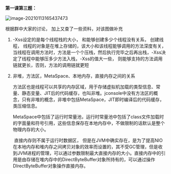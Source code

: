 **第一课第三题：**

![image-20210113165437473](C:\Users\xiaowenhou\AppData\Roaming\Typora\typora-user-images\image-20210113165437473.png)

根据群中大家的讨论， 加上又查了一些资料，对该图做补充

1. -Xss设定的是每个线程栈的大小， 和能够创建多少个线程没有关系， 创建线程， 线程的对象是在堆上存储的，该大小和该线程能够调用的方法深度有关，当线程在调用方法时，方法是一个个压栈，然后执行完毕之后再出栈，-Xss决定了线程中能够压多少方法入栈，-Xss的值大一些， 则能够支持的方法调用链就更长，否则，方法的调用链就更短

2. 非堆，方法区，MetaSpace、本地内存，直接内存之间的关系

   ​    方法区也是线程可以共享的内存区域，用于存储虚拟机加载的类型信息、常量、静态变量、JIT后的代码缓存，也叫非堆。jconsole中没有方法区的概念，只有非堆的概念，非堆中包括MetaSpace，JIT即时编译后的代码缓存，类压缩信息。

   ​	MetaSpace中包括了运行时常量池，运行时常量池中包括了class文件加载时的字面量和符号引用，这些信息保存在本地内存中，不做限制的话默认是整个物理内存的大小。

   ​	直接内存则不属于运行时数据区， 但是在JVM中确实存在，是为了提高NIO在本地内存和堆内存之间拷贝对象的效率而设置的，其不受GC管理，但是收到JVM进程的管理，可以通过参数限制最大直接内存的大小。直接内存中的引用是由存储在堆内存中的DirectByteBuffer对象所持有的，可以通过操作DIrectByteBuffer对象操作直接内存。